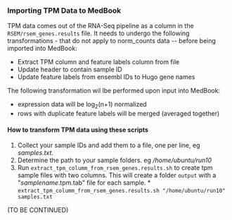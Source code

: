 ### Importing TPM Data to MedBook

TPM data comes out of the RNA-Seq pipeline as a column in the `RSEM/rsem_genes.results` file.
It needs to undergo the following transformations - that do not apply to norm_counts data -- before being imported into MedBook:
* Extract TPM column and feature labels column from file
* Update header to contain sample ID
* Update feature labels from ensembl IDs to Hugo gene names

The following transformation wil lbe performed upon input into MedBook:
* expression data will be log<sub>2</sub>(n+1) normalized
* rows with duplicate feature labels will be merged (averaged together)


#### How to transform TPM data using these scripts
   1. Collect your sample IDs and add them to a file, one per line, eg *samples.txt*.
   2. Determine the path to your sample folders. eg */home/ubuntu/run10*
   3. Run `extract_tpm_columm_from_rsem_genes.results.sh` to create tpm sample files with two columns.
      This will create a folder `output` with a "*samplename*.tpm.tab" file for each sample.
    * `extract_tpm_columm_from_rsem_genes.results.sh "/home/ubuntu/run10" samples.txt`

(TO BE CONTINUED)
